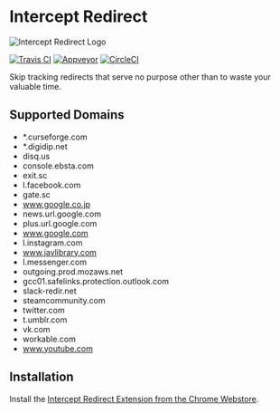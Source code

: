 # Intercept Redirect

![Intercept Redirect Logo](https://raw.github.com/bjornstar/intercept-redirect/master/webextension/icon.png)

[![Travis CI](https://travis-ci.org/bjornstar/intercept-redirect.svg?branch=master)](https://travis-ci.org/bjornstar/intercept-redirect)
[![Appveyor](https://ci.appveyor.com/api/projects/status/9qrj76bt914531gg/branch/master?svg=true)](https://ci.appveyor.com/project/bjornstar/intercept-redirect/branch/master)
[![CircleCI](https://circleci.com/gh/bjornstar/intercept-redirect/tree/master.svg?style=svg)](https://circleci.com/gh/bjornstar/intercept-redirect/tree/master)

Skip tracking redirects that serve no purpose other than to waste your valuable time.

## Supported Domains
- *.curseforge.com
- *.digidip.net
- disq.us
- console.ebsta.com
- exit.sc
- l.facebook.com
- gate.sc
- www.google.co.jp
- news.url.google.com
- plus.url.google.com
- www.google.com
- l.instagram.com
- www.javlibrary.com
- l.messenger.com
- outgoing.prod.mozaws.net
- gcc01.safelinks.protection.outlook.com
- slack-redir.net
- steamcommunity.com
- twitter.com
- t.umblr.com
- vk.com
- workable.com
- www.youtube.com

## Installation

Install the [Intercept Redirect Extension from the Chrome Webstore](https://chrome.google.com/webstore/detail/intercept-redirect/kdjmiebhgaleboaamnehjbamlghkoedf).
